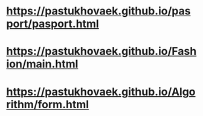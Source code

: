 # https://pastukhovaek.github.io/pasport/pasport.html
# https://pastukhovaek.github.io/Fashion/main.html
# https://pastukhovaek.github.io/Algorithm/form.html
#
#
